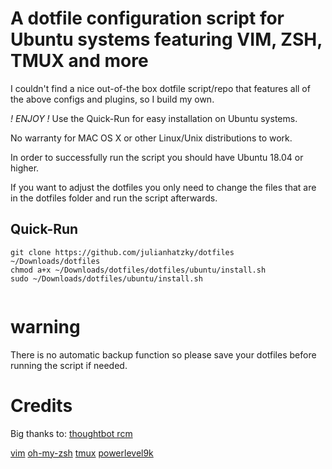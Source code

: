 # A dotfile configuration script for Ubuntu systems featuring VIM, ZSH, TMUX and more

I couldn't find a nice out-of-the box dotfile script/repo that features all of the above configs and plugins, so I build my own.

*! ENJOY !* Use the Quick-Run for easy installation on Ubuntu systems.

No warranty for MAC OS X or other Linux/Unix distributions to work.

In order to successfully run the script you should have Ubuntu 18.04 or higher.

If you want to adjust the dotfiles you only need to change the files that are in the dotfiles folder and run the script afterwards.

 	
## Quick-Run
~~~~
git clone https://github.com/julianhatzky/dotfiles ~/Downloads/dotfiles
chmod a+x ~/Downloads/dotfiles/dotfiles/ubuntu/install.sh
sudo ~/Downloads/dotfiles/ubuntu/install.sh


~~~~


# warning

There is no automatic backup function so please save your dotfiles before running the script if needed.


# Credits

Big thanks to: [thoughtbot rcm](https://github.com/thoughtbot/rcm)

[vim](https://github.com/vim)
[oh-my-zsh](https://github.com/ohmyzsh)
[tmux](https://github.com/tmux/tmux)
[powerlevel9k](https://github.com/Powerlevel9k/powerlevel9k)


